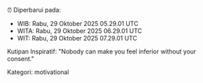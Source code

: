 ⏰ Diperbarui pada:
- WIB: Rabu, 29 Oktober 2025 05.29.01 UTC
- WITA: Rabu, 29 Oktober 2025 06.29.01 UTC
- WIT: Rabu, 29 Oktober 2025 07.29.01 UTC

Kutipan Inspiratif:
"Nobody can make you feel inferior without your consent."


Kategori: motivational

